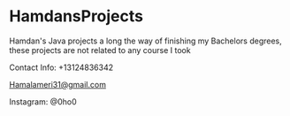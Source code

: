 # HamdansProjects
Hamdan's Java projects a long the way of finishing my Bachelors degrees, these projects are not related to any course I took

Contact Info:
 +13124836342
 
 Hamalameri31@gmail.com
 
 Instagram: @0ho0

